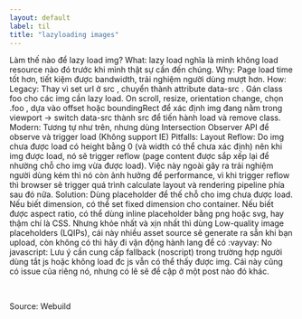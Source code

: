 ```yaml
---
layout: default
label: til
title: "lazyloading images"
---
```


Làm thế nào để lazy load img?
What: lazy load nghĩa là mình không load resource nào đó trước khi mình thật sự cần đến chúng.
Why: Page load time tốt hơn, tiết kiệm được bandwidth, trải nghiệm người dùng mượt hơn.
How:
Legacy: Thay vì set url ở src , chuyển thành attribute data-src . Gán class foo  cho các img cần lazy load. On scroll, resize, orientation change, chọn .foo , dựa vào offset hoặc boundingRect để xác định img đang nằm trong viewport -> switch data-src thành src để tiến hành load và remove class.
Modern: Tương tự như trên, nhưng dùng Intersection Observer API để observe và trigger load (Không support IE)
Pitfalls:
Layout Reflow: Do img chưa được load có height bằng 0 (và width có thể chưa xác định) nên khi img được load, nó sẽ trigger reflow (page content được sắp xếp lại để nhường chỗ cho img vừa được load). Việc này ngoài gây ra trải nghiệm người dùng kém thì nó còn ảnh hưởng để performance, vì khi trigger reflow thì browser sẽ trigger quá trình calculate layout và rendering pipeline phía sau đó nữa. Solution: Dùng placeholder để thế chỗ cho img chưa được load. Nếu biết dimension, có thể set fixed dimension cho container. Nếu biết được aspect ratio, có thể dùng inline placeholder bằng png hoặc svg, hay thậm chí là CSS. Nhưng khỏe nhất và xịn nhất thì dùng Low-quality image placeholders (LQIPs), cái này nhiều asset source sẽ generate ra sẵn khi bạn upload, còn không có thì hãy đi vận động hành lang để có :vayvay:
No javascript: Lưu ý cần cung cấp fallback (noscript) trong trường hợp người dùng tắt js hoặc không load đc js vẫn có thể thấy được img. Cái này cũng có issue của riêng nó, nhưng có lẽ sẽ đề cập ở một post nào đó khác.


<br>

Source: Webuild

